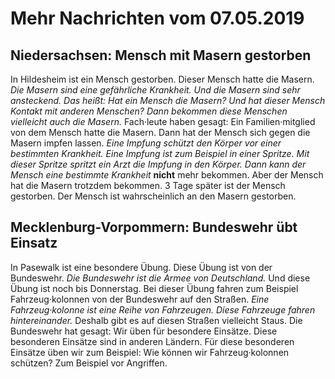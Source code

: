 # Mehr Nachrichten vom 07.05.2019


## Niedersachsen: Mensch mit Masern gestorben
In Hildesheim ist ein Mensch gestorben. Dieser Mensch hatte die Masern. 
*Die Masern sind eine gefährliche Krankheit.* 
*Und die Masern sind sehr ansteckend.* *Das heißt:* 
*Hat ein Mensch die Masern?* 
*Und hat dieser Mensch Kontakt mit anderen Menschen?* 
*Dann bekommen diese Menschen vielleicht auch die Masern.* Fach·leute haben gesagt: Ein Familien·mitglied von dem Mensch hatte die Masern. Dann hat der Mensch sich gegen die Masern impfen lassen. 
*Eine Impfung schützt den Körper vor einer bestimmten Krankheit.* 
*Eine Impfung ist zum Beispiel in einer Spritze.* 
*Mit dieser Spritze spritzt ein Arzt die Impfung in den Körper.* 
*Dann kann der Mensch eine bestimmte Krankheit* **nicht** mehr bekommen. Aber der Mensch hat die Masern trotzdem bekommen. 3 Tage später ist der Mensch gestorben. Der Mensch ist wahrscheinlich an den Masern gestorben. 

## Mecklenburg-Vorpommern: Bundeswehr übt Einsatz
In Pasewalk ist eine besondere Übung. Diese Übung ist von der Bundeswehr. 
*Die Bundeswehr ist die Armee von Deutschland.* Und diese Übung ist noch bis Donnerstag. Bei dieser Übung fahren zum Beispiel Fahrzeug·kolonnen von der Bundeswehr auf den Straßen. 
*Eine Fahrzeug·kolonne ist eine Reihe von Fahrzeugen.* 
*Diese Fahrzeuge fahren hintereinander.* Deshalb gibt es auf diesen Straßen vielleicht Staus. Die Bundeswehr hat gesagt: Wir üben für besondere Einsätze. Diese besonderen Einsätze sind in anderen Ländern. Für diese besonderen Einsätze üben wir zum Beispiel: Wie können wir Fahrzeug·kolonnen schützen? Zum Beispiel vor Angriffen. 
